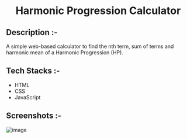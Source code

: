 # <p align="center">Harmonic Progression Calculator</p>

## Description :-

A simple web-based calculator to find the nth term, sum of terms and harmonic mean of a Harmonic Progression (HP).

## Tech Stacks :-

- HTML
- CSS
- JavaScript

## Screenshots :-

![image](https://github.com/Rakesh9100/CalcDiverse/assets/73993775/06682c1e-dfd0-4838-8150-4b8b019c8a7b)
